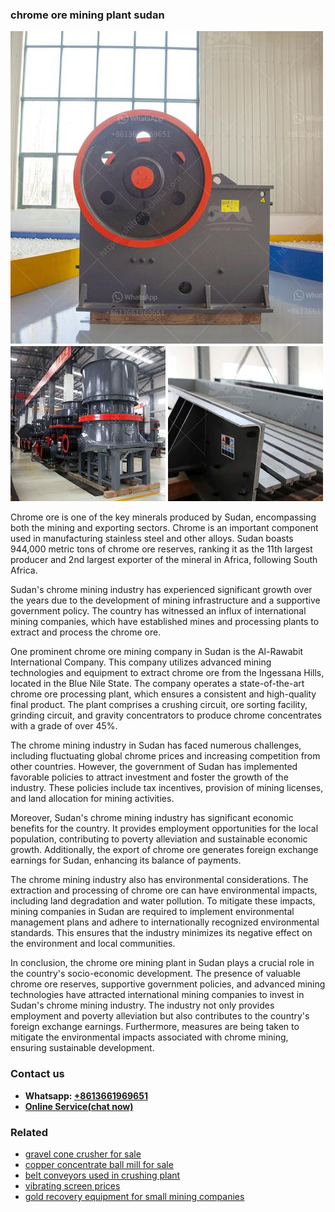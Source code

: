 <h3>chrome ore mining plant sudan</h3><img src='1704791339.jpg' alt=''><p>Chrome ore is one of the key minerals produced by Sudan, encompassing both the mining and exporting sectors. Chrome is an important component used in manufacturing stainless steel and other alloys. Sudan boasts 944,000 metric tons of chrome ore reserves, ranking it as the 11th largest producer and 2nd largest exporter of the mineral in Africa, following South Africa.</p><p>Sudan's chrome mining industry has experienced significant growth over the years due to the development of mining infrastructure and a supportive government policy. The country has witnessed an influx of international mining companies, which have established mines and processing plants to extract and process the chrome ore.</p><p>One prominent chrome ore mining company in Sudan is the Al-Rawabit International Company. This company utilizes advanced mining technologies and equipment to extract chrome ore from the Ingessana Hills, located in the Blue Nile State. The company operates a state-of-the-art chrome ore processing plant, which ensures a consistent and high-quality final product. The plant comprises a crushing circuit, ore sorting facility, grinding circuit, and gravity concentrators to produce chrome concentrates with a grade of over 45%.</p><p>The chrome mining industry in Sudan has faced numerous challenges, including fluctuating global chrome prices and increasing competition from other countries. However, the government of Sudan has implemented favorable policies to attract investment and foster the growth of the industry. These policies include tax incentives, provision of mining licenses, and land allocation for mining activities.</p><p>Moreover, Sudan's chrome mining industry has significant economic benefits for the country. It provides employment opportunities for the local population, contributing to poverty alleviation and sustainable economic growth. Additionally, the export of chrome ore generates foreign exchange earnings for Sudan, enhancing its balance of payments.</p><p>The chrome mining industry also has environmental considerations. The extraction and processing of chrome ore can have environmental impacts, including land degradation and water pollution. To mitigate these impacts, mining companies in Sudan are required to implement environmental management plans and adhere to internationally recognized environmental standards. This ensures that the industry minimizes its negative effect on the environment and local communities.</p><p>In conclusion, the chrome ore mining plant in Sudan plays a crucial role in the country's socio-economic development. The presence of valuable chrome ore reserves, supportive government policies, and advanced mining technologies have attracted international mining companies to invest in Sudan's chrome mining industry. The industry not only provides employment and poverty alleviation but also contributes to the country's foreign exchange earnings. Furthermore, measures are being taken to mitigate the environmental impacts associated with chrome mining, ensuring sustainable development.</p><h3>Contact us</h3><ul><li><strong>Whatsapp:&nbsp;<a href="https://wa.me/8613661969651">+8613661969651</a></strong></li><li><a href="https://swt.shibang-china.com/?git&amp;zhl&amp;chrome ore mining plant sudan"><strong>Online Service(chat now)</strong></a></li></ul><h3>Related</h3><ul><li><a href='gravel cone crusher for sale.md'>gravel cone crusher for sale</a></li><li><a href='copper concentrate ball mill for sale.md'>copper concentrate ball mill for sale</a></li><li><a href='belt conveyors used in crushing plant.md'>belt conveyors used in crushing plant</a></li><li><a href='vibrating screen prices.md'>vibrating screen prices</a></li><li><a href='gold recovery equipment for small mining companies.md'>gold recovery equipment for small mining companies</a></li></ul>
